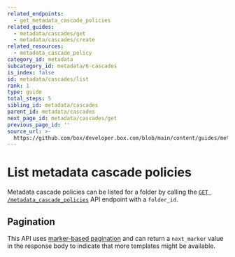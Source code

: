 ```yaml
---
related_endpoints:
  - get_metadata_cascade_policies
related_guides:
  - metadata/cascades/get
  - metadata/cascades/create
related_resources:
  - metadata_cascade_policy
category_id: metadata
subcategory_id: metadata/6-cascades
is_index: false
id: metadata/cascades/list
rank: 1
type: guide
total_steps: 5
sibling_id: metadata/cascades
parent_id: metadata/cascades
next_page_id: metadata/cascades/get
previous_page_id: ''
source_url: >-
  https://github.com/box/developer.box.com/blob/main/content/guides/metadata/6-cascades/1-list.md
---
```

# List metadata cascade policies

Metadata cascade policies can be listed for a folder by calling the
[`GET /metadata_cascade_policies`][get_policies] API endpoint with a `folder_id`.

<Samples id="get_metadata_cascade_policies" >

</Samples>

## Pagination

This API uses [marker-based pagination][pagination] and can return a
`next_marker` value in the response body to indicate that more templates might
be available.

[get_policies]: e://get_metadata_cascade_policies
[pagination]: g://api-calls/pagination/marker-based